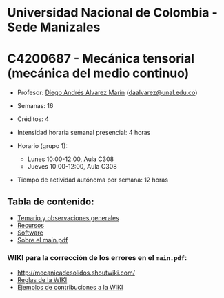# Universidad Nacional de Colombia - Sede Manizales
# C4200687 - Mecánica tensorial (mecánica del medio continuo)

- Profesor: [Diego Andrés Alvarez Marín](https://sites.google.com/site/diegoandresalvarezmarin/) (daalvarez@unal.edu.co)
- Semanas: 16
- Créditos: 4

- Intensidad horaria semanal presencial: 4 horas

- Horario (grupo 1):
  - Lunes 10:00-12:00, Aula C308
  - Jueves 10:00-12:00, Aula C308

<!---
- Grupo 1:
  - Lunes 16:00-18:00, Aula C401
  - Miércoles 16:00-18:00, Aula C310
- Grupo 2:
  - Martes 16:00-18:00, Aula C305
  - Jueves 16:00-18:00, Aula C108 (geología)
--->

- Tiempo de actividad autónoma por semana: 12 horas

## Tabla de contenido:
- [Temario y observaciones generales](docs/01_-_temario.md)
- [Recursos](docs/02_-_recursos.md)
- [Software](docs/03_-_software.md)
- [Sobre el main.pdf](docs/04_-_main_pdf.md)

### WIKI para la corrección de los errores en el `main.pdf`: 
  * http://mecanicadesolidos.shoutwiki.com/
  * [Reglas de la WIKI](http://mecanicadesolidos.shoutwiki.com/wiki/Reglas_de_la_WIKI)
  * [Ejemplos de contribuciones a la WIKI](http://mecanicadesolidos.shoutwiki.com/wiki/Ejemplos_de_contribuciones_a_la_WIKI)
